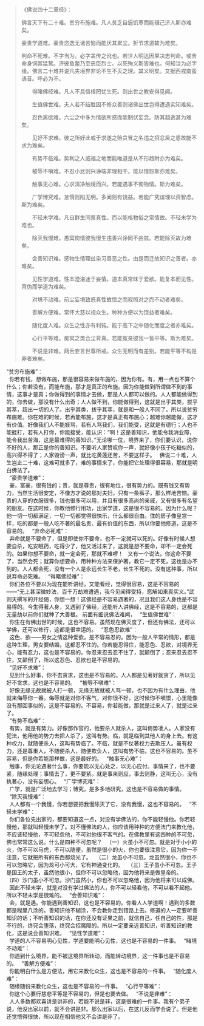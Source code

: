 > 《佛说四十二章经》：
> 
> 佛言天下有二十难。贫穷布施难。凡人贫乏自逼饥寒而能辍己济人斯亦难矣。
> 
>豪贵学道难。豪贵恣逸无诸苦恼而能厌其累尘。折节求道故为难矣。
> 
> 判命不死难。不字当为。必字盖传之讹也。若世人明达因果决志判命。或舍命身饲其猛鸷。济彼鱼鳖乃至忠臣烈士。以死殉义斯皆难也。何知当为必字缘。佛言二十难并说凡夫境界非论不生不灭之理。其义明矣。又据西戎南蛮语音。呼必为不。
> 
> 　　得睹佛经难。凡人不具信根罔忧生死。则出世之教安得见闻。
> 
> 　　生值佛世难。夫人若不结胜因不修众善则诸佛出世岂得遭遇实知难矣。
> 
> 　　忍色离欲难。六尘之中多为情欲所惑而能制伏妄念。防其越逸甚为难矣。
> 
> 　　见好不求难。彼之所好此或于求遂之贻贪冒之名违之招忿戾之患故能不求为难矣。
> 
> 　　有势不临难。势利之人威福之地而能唯道是从不形趋附亦为难矣。
> 
> 　　被辱不嗔难。不忍小忿则兴诤端非理相干。能以情恕斯亦难矣。
> 
> 　　触事无心难。心求清净触境而兴。若能遇事不徇物情。斯为难矣。
> 
> 　　广学博究难。怠惰则陷无明。多闻则有饶益。若能广究谊理以资智虑。斯为难矣。
> 
> 　　不轻未学难。凡曰群生同禀真性。而以能格物俗之常情故。不轻未学为难也。
> 
> 　　除灭我慢难。愚冥徇情彼我慢生违善兴诤罔不由兹。若能除灭故为难矣。
> 
> 　　会善知识难。感物生情理兹染习善恶之性。由是而迁故知识之善者。亦难矣。
> 
> 　　见性学道难。性本澄湛迷于妄情。道本真常昧于爱欲。能复本而见性。背伪而学道为难矣。
> 
> 　　对境不动难。前尘妄境致惑真性故悟之而寂照对之而不动者难矣。
> 
> 　　善解方便难。常怀大慈以视众生。种种方便以为饶益者难矣。
> 
> 　　随化度人难。众生之性亦有利钝。能于高下之中随化而度之者亦难矣。
> 
> 　　心行平等难。痴冥之类合尘背真。若能冤亲彼我一皆平等。斯为难矣。
> 
> 　　不说是非难。两舌妄言世尊所戒。众生无明而有差别。若能平等不构是非者难矣。

“贫穷布施难”：  
  &nbsp;
你若有钱，想做布施，那是很容易来做布施的，因为你有。有，用一点也不算个什么；你若没有，而能布施，那才是真正的布施。因为你能做到所谓做不到的事情，这事才是真；你做得到的事情才去做，那是人人都可以做的。人人都能做得到的，你去做，那没有什么出奇；人人做不到，你能做得到，这就是出乎其类，拔乎其萃，超出一切的人了。出乎其类，拔乎其萃，就是和一般人不同了。所以说贫穷布施难。你在难的时候，若再能布施，这才是真正有布施心；越难你越能做，这才有价值。好像我们人不能捱骂，若有人骂我们，我们能受，这就是有德行；人也不能捱打，若有人打你，你能接受，能认识：“啊！这是善知识，他能令我消业障，能令我出苦海，这是最难得的善知识。”无论哪一位，境界来了，你们要认识，说你不好的人，那正是你的善知识。不要听人家赞叹你一声，就好像小孩子吃糖似的，高兴得不得了；人家毁谤一声，就比吃黄莲还苦，不要这样子。
&nbsp;
佛说二十难，人生岂止二十难，这难可就多了，难的事情来了，你能把它处理得很容易，那就是明白佛法了。  
&nbsp;
“豪贵学道难”：  
&nbsp;
豪，富豪，很有钱的；贵，就是尊贵，很有地位，很有势力的。既有钱又有势力，当然生活很安定，不像方才说的那对夫妇，只有一条裤子，那么样地苦恼。豪贵的人穿的衣服很多，钱也很多可以用，并且有很多高尚的亲戚，又有很多有名望的朋友。在这时候，你教他修行用功，出家学道，这是很不容易的。因为什么呢？他一切一切都满足，一切一切都觉得很快乐，什么都很自由。住的房子像皇宫一样，吃的都是一般人吃不著的最名贵、最有价值的东西，所以你要他修道，这是不容易的。
&nbsp;
“弃命必死难”：  
  &nbsp;
弃命就是不要命了，但是即使你不要命，也不一定就可以死的。好像有时候人想要自杀，吃安眠药，吃得少了，他又活过来了，这就是想不要命，却不一定会死的。如果你想不要命，就一定会死，那就不难啰！
&nbsp;
又有一个说法，你这命不要了，当然会死；就算你想要命，用种种方法来保护著，教它一定不死，这也是办不到的。人人都会死，没有一个人是永远长生不老，长生不死的。没有这种事，所以说弃命必死难。
&nbsp;
“得睹佛经难”：  
 &nbsp;
你们各位不要以为现在能听讲经，又能看经，觉得很容易，这是不容易的——“无上甚深微妙法，百千万劫难遭遇，我今见闻得受持，愿解如来真实义。”武则天撰写的开经偈，你想一想！这佛经是不容易遇著的，况且我们这人身也是不容易得的。今生得著人身，又遇到了佛经，还能听人讲佛经，这是不容易的，这都是无量劫以前你们就种了大善根。
前面有细说佛法难闻，
&nbsp;
“生值佛世难”：  
&nbsp;
你生在有佛出世的时候，这也不容易。虽然现在佛灭度了，但还有佛法，还可以学佛，还可以修行，这都是很幸运的。
&nbsp;
“忍色忍欲难”：  
&nbsp;
这色、欲——男女之情这种爱欲，是不容易忍的。因为一般人平常的情形，都是这种生理，男女要结婚，这都忍不住的。你若能忍得住，能忍色、忍欲，对境界无心，能有忍力，这也是不容易的。你忍来忍去忍不住了，就颠倒了；忍来忍去忍不住，又颠倒了，所以这忍色、忍欲也是不容易的。  
&nbsp;
“见好不求难”：  
&nbsp;
见到什么好事，你不去贪求，这也是不容易的。人人都是见著好就贪了，所以见好不贪求，这也是不容易的。
&nbsp;
“被辱不嗔难”：  
&nbsp;
好像无缘无故就被人打一顿，无缘无故就被人骂一顿，也不因为有什么理由，他就来侮辱你一番。侮辱就是对你不客气，对你很不好，这时候你不嗔恨，心里能像没有那回事似的，这是不容易的。不容易，你若能做，那就是过来人了，就是过来了。  
&nbsp;
“有势不临难”：  
&nbsp;
有势，就是有势力。好像那作官的，他要杀人就杀人，这叫倚势凌人。人家没有犯法，他用他的势力去把人杀了，这叫有势。临，就是临到其他人的身上去。有这种权力，就随便杀人，这叫有势临了。不临，就是不仗著权力去欺压人。虽有权力，还是尊重人，不随便杀人，随便欺负人，这叫有势不临，这也不容易的。虽不容易，但是你若能那样做，这是最好的。
&nbsp;
“触事无心难”：  
&nbsp;
触事，你无论遇著什么事，你要能以无心处之，以无心应付。事情来了，也不要紧，随缘处理；事情去了，更不要紧。就是事来则应，事去则静，这叫无心，没有执著心，没有妄想心。
&nbsp;
“广学博究难”：  
&nbsp;
广学，就是广泛地去学习；博究，是多多地研究，这也是不容易做的事情。  
&nbsp;
“除灭我慢难”：  
&nbsp;
人人都有一个我慢，你若想要把我慢除灭了它，没有我慢，这也不容易的。
&nbsp;
“不轻未学难”：  
&nbsp;
你们各位先出家的，都要知道这一点，对没有学佛法的，你不能轻慢他。你若轻慢他，那就叫轻慢未学了。对不懂佛法的人，你应该用种种的方便法门来教化他，不应该轻慢他，不可轻忽他，不可对他很不客气的。在佛教里有这四种的不可忽，佛也常常这么说。什么是四种不可忽呢？
&nbsp;
（一）火虽小不可忽。就是对于小小的火，你不可以马虎，不可以随便，虽然是很小的火，你也要很注意它，因为你一不注意，它就把所有的东西都烧光了。
&nbsp;
（二）龙虽小不可忽。龙虽然很小，你也不可以忽略它，因为龙可小可大，它有神通变化的。
&nbsp;
（三）王子虽小不可忽。王子是国王的太子，虽然他很小，但你不可以忽略他，因为他将来是做皇帝的。
&nbsp;
（四）沙门虽小不可忽。沙门虽然小，你也不可以忽略他，因为他将来可以成佛。
&nbsp;
因此不轻未学，就是对没有学过佛法的人，你不可以轻看他，不可以看不起他。所以不轻未学是很难的。
&nbsp;
“会善知识难”：  
&nbsp;
会，就是遇。你能遇到善知识，这也是不容易的。你看人人学道啊！遇到的多数都是糊里八涂的。善知识他不糊涂，不会教你走到错路上去。修道的人一定要听善知识的话；不听善知识的话，在你还没有证果之前，就信自己，任自己的性，那是不行的，终究会堕落，终究会招魔障的。所以一定要亲近善知识，听善知识的教化，这是说会善知识难。
&nbsp;
“见性学道难”：  
&nbsp;
学道的人不容易明心见性，学道要能明心见性，这也是不容易的一件事。
&nbsp;
“睹境不动难”：  
&nbsp;
你遇到什么境界，能不被这境界所转动，而能转动境界，这一件事也是不容易的。
&nbsp;
“善解方便难”：  
&nbsp;
你能明白什么是方便法，用它来教化众生，这也是不容易的一件事。
&nbsp;
“随化度人难”：  
&nbsp;
随缘随份来教化众生，这也是不容易的一件事。
&nbsp;
“心行平等难”：  
&nbsp;
你这个心要行慈悲平等是不容易的，但是也要去做。
&nbsp;
“不说是非难”：  
&nbsp;
人人多数都欢喜讲是讲非的，若能不说是非，这是很难的一件事。我有个弟子说，他没出家以前，就不会讲是非。那么出家以后，在这儿反而学会说了。但是他还觉悟得很快，所以现在相信他又不会讲是非了。  
